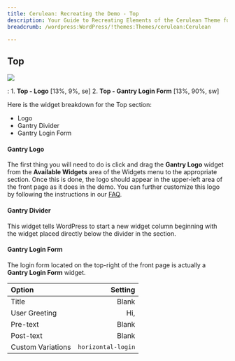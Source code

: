 ```yaml
---
title: Cerulean: Recreating the Demo - Top
description: Your Guide to Recreating Elements of the Cerulean Theme for WordPress
breadcrumb: /wordpress:WordPress/!themes:Themes/cerulean:Cerulean

---
```


Top
-----
![][demo]

:   1. **Top - Logo** [13%, 9%, se]
    2. **Top - Gantry Login Form** [13%, 90%, sw]

Here is the widget breakdown for the Top section:

* Logo
* Gantry Divider
* Gantry Login Form

#### Gantry Logo
The first thing you will need to do is click and drag the **Gantry Logo** widget from the **Available Widgets** area of the Widgets menu to the appropriate section. Once this is done, the logo should appear in the upper-left area of the front page as it does in the demo. You can further customize this logo by following the instructions in our [FAQ][faq].

#### Gantry Divider
This widget tells WordPress to start a new widget column beginning with the widget placed directly below the divider in the section.

#### Gantry Login Form
The login form located on the top-right of the front page is actually a **Gantry Login Form** widget. 

| Option            |            Setting |  
| :---------------- | -----------------: |  
| Title             |              Blank |  
| User Greeting     |                Hi, |  
| Pre-text          |              Blank |  
| Post-text         |              Blank |  
| Custom Variations | `horizontal-login` |  

[demo]: assets/cerulean2.jpg
[demo6]: assets/wp_Cerulean_demo_6.jpeg
[faq]: faq.md